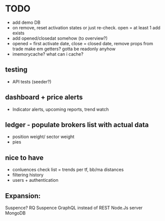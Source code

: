 ﻿
# TODO

- add demo DB
- on remove, reset activation states or just re-check. open = at least 1 add exists
- add opened/closedat somehow (to overview?) 
- opened = first activate date, close = closed date, remove props from trade make em getters? gotta be readonly anyhow
- imemorycache? what can i cache?

## testing
- API tests (seeder?)

## dashboard + price alerts
- Indicator alerts, upcoming reports, trend watch

## ledger - populate brokers list with actual data
- position weight/ sector weight
- pies

## nice to have
- conluences check list = trends per tf, bb/ma distances
- filtering history
- users + authentication

## Expansion:
Suspence? RQ Suspence
GraphQL instead of REST
Node.Js server
MongoDB